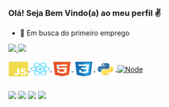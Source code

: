 ### Olá! Seja Bem Vindo(a) ao meu perfil ✌️

- 🔭 Em busca do primeiro emprego

<div style="display=flex">
  <a href="https://github.com/KaiqueIvo04">
  <img height="150em" src="https://github-readme-stats.vercel.app/api?username=KaiqueIvo04&show_icons=true&theme=algolia&include_all_commits=true&count_private=true"/>
  <img height="150em" src="https://github-readme-stats.vercel.app/api/top-langs/?username=KaiqueIvo04&layout=compact&langs_count=7&theme=algolia"/>
</div>
<div style="display: inline_block"><br>
  <img align="center" alt="Js" height="30" width="40" src="https://raw.githubusercontent.com/devicons/devicon/master/icons/javascript/javascript-plain.svg">
  <img align="center" alt="React" height="30" width="40" src="https://raw.githubusercontent.com/devicons/devicon/master/icons/react/react-original.svg">
  <img align="center" alt="HTML" height="30" width="40" src="https://raw.githubusercontent.com/devicons/devicon/master/icons/html5/html5-original.svg">
  <img align="center" alt="CSS" height="30" width="40" src="https://raw.githubusercontent.com/devicons/devicon/master/icons/css3/css3-original.svg">
  <img align="center" alt="Python" height="30" width="40" src="https://raw.githubusercontent.com/devicons/devicon/master/icons/python/python-original.svg">
  <img align="center" alt="Node" height="30" width="40" src="https://cdn.jsdelivr.net/gh/devicons/devicon/icons/nodejs/nodejs-original.svg">
</div>
   
  ##
 
<div> 
  <a href="https://instagram.com/kaique_ivo" target="_blank"><img height="50em" src="https://cdn-icons-png.flaticon.com/512/3955/3955024.png" target="_blank"></a>
  <a href="https://twitter.com/_kaiqueivo" target="_blank"><img height="50em" src="https://cdn-icons-png.flaticon.com/512/3670/3670211.png" target="_blank"></a> 
  <a href = "mailto:kaiqueivo1011@gmail.com"><img height="50em" src="https://cdn-icons-png.flaticon.com/512/270/270021.png" target="_blank"></a>
  <a href="https://www.linkedin.com/in/kaique-ivo-9707421a8" target="_blank"><img height="50em" src="https://cdn-icons-png.flaticon.com/512/1377/1377213.png" target="_blank"></a> 
</div>


